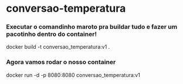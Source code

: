 # conversao-temperatura

### Executar o comandinho maroto pra buildar tudo e fazer um pacotinho dentro do container!
docker build -t conversao_temperatura:v1 .

### Agora vamos rodar o nosso container
docker run -d -p 8080:8080 conversao_temperatura:v1